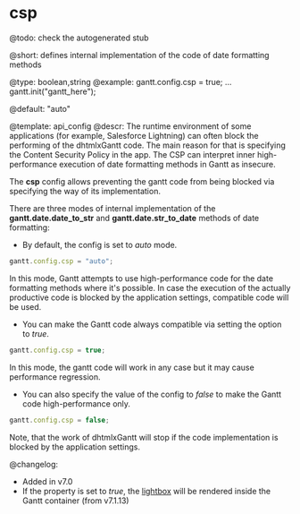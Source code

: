 csp
=============

@todo:
	check the autogenerated stub


@short: defines internal implementation of the code of date formatting methods
	

@type: boolean,string
@example:
gantt.config.csp = true;
...
gantt.init("gantt_here");

@default: "auto"

@template:	api_config
@descr:
The runtime environment of some applications (for example, Salesforce Lightning) can often block the performing of the dhtmlxGantt code.
The main reason for that is specifying the Content Security Policy in the app. 
The CSP can interpret inner high-performance execution of date formatting methods in Gantt as insecure. 

The **csp** config allows preventing the gantt code from being blocked via specifying the way of its implementation. 

There are three modes of internal implementation of the **gantt.date.date_to_str** and **gantt.date.str_to_date** methods of date formatting:

- By default, the config is set to *auto* mode. 

~~~js
gantt.config.csp = "auto";
~~~

In this mode, Gantt attempts to use high-performance code for the date formatting methods where it's possible. In case the execution of the actually productive code is blocked by the application settings, compatible code will be used.

- You can make the Gantt code always compatible via setting the option to *true*.

~~~js
gantt.config.csp = true;
~~~

In this mode, the gantt code will work in any case but it may cause performance regression.

-  You can also specify the value of the config to *false* to make the Gantt code high-performance only.

~~~js
gantt.config.csp = false;
~~~

Note, that the work of dhtmlxGantt will stop if the code implementation is blocked by the application settings.

@changelog: 

- Added in v7.0
- If the property is set to *true*, the [lightbox](api/gantt_lightbox_config.md) will be rendered inside the Gantt container (from v7.1.13)
